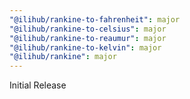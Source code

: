 ```yaml
---
"@ilihub/rankine-to-fahrenheit": major
"@ilihub/rankine-to-celsius": major
"@ilihub/rankine-to-reaumur": major
"@ilihub/rankine-to-kelvin": major
"@ilihub/rankine": major
---
```


Initial Release

